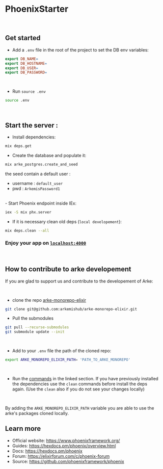 # PhoenixStarter

<br/>

## Get started

- Add a `.env` file in the root of the project to set the DB env variables:

```makefile
export DB_NAME=
export DB_HOSTNAME=
export DB_USER=
export DB_PASSWORD=
```

<br/>

- Run `source .env`

```bash
source .env
```

<br/>

## Start the server :

- Install dependencies:

```bash
mix deps.get
```

- Create the database and populate it:

```bash
mix arke_postgres.create_and_seed
```
the seed contain a default user :
- username : `default_user`
- pwd : `ArkemisPassword1`

<br/>
- Start Phoenix endpoint inside IEx:

```bash
iex -S mix phx.server
```

- If it is necessary clean old deps (`local developement`):

```bash
mix deps.clean --all
```

### Enjoy your app on [`localhost:4000`](http://localhost:4000)

<br/>

## How to contribute to arke developement

If you are glad to support us and contribute to the developement of Arke:

 <br/>

- clone the repo [arke-monorepo-elixir](https://github.com/arkemishub/arke-monorepo-elixir)

```bash
git clone git@github.com:arkemishub/arke-monorepo-elixir.git
```

- Pull the submodules
```bash
git pull --recurse-submodules
git submodule update --init
```
<br/>

- Add to your `.env` file the path of the cloned repo:

```bash
export ARKE_MONOREPO_ELIXIR_PATH= 'PATH_TO_ARKE_MONOREPO'
```

<br/>

- Run the [commands](#start-the-server) in the linked section. If you have previously installed the dependencies use the `clean` commands before install the deps again. (Use the `clean` also if you do not see your changes locally)

<br/>

By adding the `ARKE_MONOREPO_ELIXIR_PATH` variable you are able to use the arke's packages cloned locally.


## Learn more

- Official website: https://www.phoenixframework.org/
- Guides: https://hexdocs.pm/phoenix/overview.html
- Docs: https://hexdocs.pm/phoenix
- Forum: https://elixirforum.com/c/phoenix-forum
- Source: https://github.com/phoenixframework/phoenix
